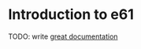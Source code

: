 # Introduction to e61

TODO: write [great documentation](http://jacobian.org/writing/what-to-write/)

